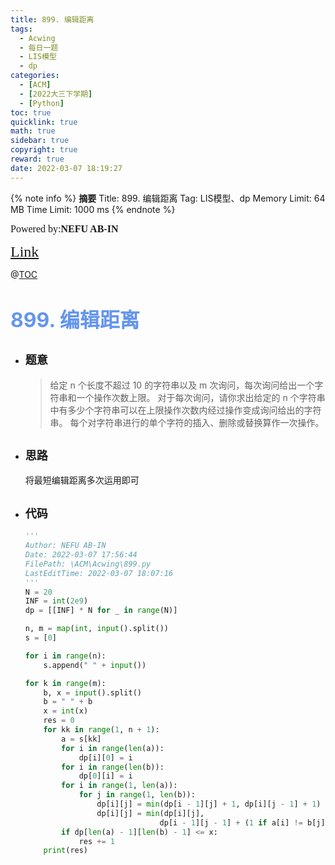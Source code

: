 ```yaml
---
title: 899. 编辑距离
tags:
  - Acwing
  - 每日一题
  - LIS模型
  - dp
categories:
  - [ACM]
  - [2022大三下学期]
  - [Python]
toc: true
quicklink: true
math: true
sidebar: true
copyright: true
reward: true
date: 2022-03-07 18:19:27
---
```



{% note info %}
**摘要**
Title: 899. 编辑距离
Tag: LIS模型、dp
Memory Limit: 64 MB
Time Limit: 1000 ms
{% endnote %}
<!-- more -->

<font size=3 face=楷体>Powered by:**NEFU AB-IN**</font>

<font color=#FFA500 size=5 face=楷体>[Link](https://www.acwing.com/problem/content/description/901/)</font>

@[TOC](文章目录)

# <font color=#6495ED size=6>899. 编辑距离</font>

* ## <font size=4 face=粗体>题意</font>

  >给定 n 个长度不超过 10 的字符串以及 m 次询问，每次询问给出一个字符串和一个操作次数上限。
  >对于每次询问，请你求出给定的 n 个字符串中有多少个字符串可以在上限操作次数内经过操作变成询问给出的字符串。
  >每个对字符串进行的单个字符的插入、删除或替换算作一次操作。

* ## <font size=4 face=粗体>思路</font>

  将最短编辑距离多次运用即可

* ## <font size=4 face=粗体>代码</font>

  ```python
  '''
  Author: NEFU AB-IN
  Date: 2022-03-07 17:56:44
  FilePath: \ACM\Acwing\899.py
  LastEditTime: 2022-03-07 18:07:16
  '''
  N = 20
  INF = int(2e9)
  dp = [[INF] * N for _ in range(N)]

  n, m = map(int, input().split())
  s = [0]

  for i in range(n):
      s.append(" " + input())

  for k in range(m):
      b, x = input().split()
      b = " " + b
      x = int(x)
      res = 0
      for kk in range(1, n + 1):
          a = s[kk]
          for i in range(len(a)):
              dp[i][0] = i
          for i in range(len(b)):
              dp[0][i] = i
          for i in range(1, len(a)):
              for j in range(1, len(b)):
                  dp[i][j] = min(dp[i - 1][j] + 1, dp[i][j - 1] + 1)
                  dp[i][j] = min(dp[i][j],
                                dp[i - 1][j - 1] + (1 if a[i] != b[j] else 0))
          if dp[len(a) - 1][len(b) - 1] <= x:
              res += 1
      print(res)
  ```
